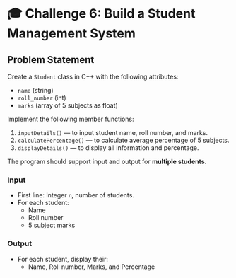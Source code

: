 # 🎓 Challenge 6: Build a Student Management System

## Problem Statement

Create a `Student` class in C++ with the following attributes:
- `name` (string)
- `roll_number` (int)
- `marks` (array of 5 subjects as float)

Implement the following member functions:
1. `inputDetails()` — to input student name, roll number, and marks.
2. `calculatePercentage()` — to calculate average percentage of 5 subjects.
3. `displayDetails()` — to display all information and percentage.

The program should support input and output for **multiple students**.

### Input
- First line: Integer `n`, number of students.
- For each student:
  - Name
  - Roll number
  - 5 subject marks

### Output
- For each student, display their:
  - Name, Roll number, Marks, and Percentage